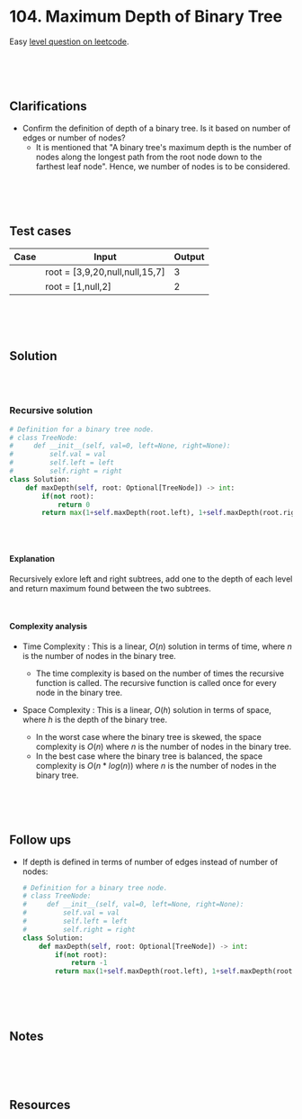# 104. Maximum Depth of Binary Tree

Easy [level question on leetcode](https://leetcode.com/problems/maximum-depth-of-binary-tree/description/).

<br>
<br>
<br>

## Clarifications

- Confirm the definition of depth of a binary tree. Is it based on number of edges or number of nodes?
  - It is mentioned that "A binary tree's maximum depth is the number of nodes along the longest path from the root node down to the farthest leaf node". Hence, we number of nodes is to be considered.

<br>
<br>
<br>

## Test cases

| Case | Input                          | Output |
| ---- | ------------------------------ | ------ |
|      | root = [3,9,20,null,null,15,7] | 3      |
|      | root = [1,null,2]              | 2      |

<br>
<br>
<br>

## Solution

<br>
<br>

### Recursive solution

```py
# Definition for a binary tree node.
# class TreeNode:
#     def __init__(self, val=0, left=None, right=None):
#         self.val = val
#         self.left = left
#         self.right = right
class Solution:
    def maxDepth(self, root: Optional[TreeNode]) -> int:
        if(not root):
            return 0
        return max(1+self.maxDepth(root.left), 1+self.maxDepth(root.right))
```

```cpp

```

<br>

#### Explanation

Recursively exlore left and right subtrees, add one to the depth of each level and return maximum found between the two subtrees.

<br>

#### Complexity analysis

- Time Complexity : This is a linear, $O(n)$ solution in terms of time, where $n$ is the number of nodes in the binary tree.

  - The time complexity is based on the number of times the recursive function is called. The recursive function is called once for every node in the binary tree.

- Space Complexity : This is a linear, $O(h)$ solution in terms of space, where $h$ is the depth of the binary tree.
  - In the worst case where the binary tree is skewed, the space complexity is $O(n)$ where $n$ is the number of nodes in the binary tree.
  - In the best case where the binary tree is balanced, the space complexity is $O(n*log(n))$ where $n$ is the number of nodes in the binary tree.

<br>
<br>
<br>

## Follow ups

- If depth is defined in terms of number of edges instead of number of nodes:

  ```py
  # Definition for a binary tree node.
  # class TreeNode:
  #     def __init__(self, val=0, left=None, right=None):
  #         self.val = val
  #         self.left = left
  #         self.right = right
  class Solution:
      def maxDepth(self, root: Optional[TreeNode]) -> int:
          if(not root):
              return -1
          return max(1+self.maxDepth(root.left), 1+self.maxDepth(root.right))
  ```

<br>
<br>
<br>

## Notes

<br>
<br>
<br>

## Resources

<br>
<br>
<br>
